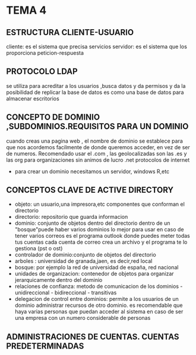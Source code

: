 # TEMA 4
## ESTRUCTURA CLIENTE-USUARIO
cliente: es el sistema que precisa servicios
servidor: es el sistema que los proporciona
peticion-respuesta
## PROTOCOLO LDAP
se utiliza para acreditar a los usuarios ,busca datos y da permisos y da la posibilidad de replicar la base de datos
es como una base de datos para almacenar escritorios
## CONCEPTO DE DOMINIO ,SUBDOMINIOS.REQUISITOS PARA UN DOMINIO
cuando creas una pagina web , el nombre de dominio se establece para que nos acordemos facilmente de donde queremos acceder, en vez de ser de numeros.
Recomendado usar el .com , las geolocalizadas son las .es
y las org para organizaciones sin animos de lucro
.net protocolos de internet
- para crear un dominio necesitamos un servidor, windows R,etc
## CONCEPTOS CLAVE DE ACTIVE DIRECTORY 
- objeto: un usuario,una impresora,etc componentes que conforman el directorio
- directorio: repositorio que guarda informacion
- dominio: conjunto de objetos dentro del directorio dentro de un "bosque"puede haber varios dominios 
lo mejor para usar en caso de tener varios correos es el programa outlook donde puedes meter todas tus cuentas cada cuenta de correo crea un archivo y el programa te lo gestiona (pst o ost)
- controlador de dominio:conjunto de objetos  del directorio 
- arboles : universidad de granada,jaen, es decir,red local
- bosque: por ejemplo la red de universidad de españa, red nacional
- unidades de organizacion: contenedor de objetos para organizar jerarquicamente dentro del dominio
- relaciones de confianza: metodo de comunicacion de los dominios
          - unidireccional
          - bidireccional
          - transitivas
- delegacion de control entre dominios: permite a los usuarios de un dominio administrar recursos de otro dominio. 
es recomendable que haya varias personas que puedan acceder al sistema en caso de ser una empresa con un numero considerable de personas
## ADMINISTRACIONES DE CUENTAS. CUENTAS PREDETERMINADAS
